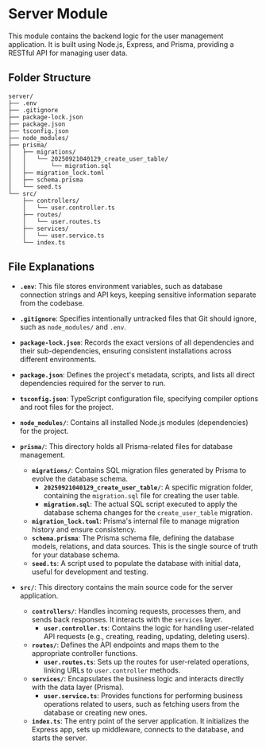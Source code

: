 # Server Module

This module contains the backend logic for the user management application. It is built using Node.js, Express, and Prisma, providing a RESTful API for managing user data.

## Folder Structure

```
server/
├── .env
├── .gitignore
├── package-lock.json
├── package.json
├── tsconfig.json
├── node_modules/
├── prisma/
│   ├── migrations/
│   │   └── 20250921040129_create_user_table/
│   │       └── migration.sql
│   ├── migration_lock.toml
│   ├── schema.prisma
│   └── seed.ts
└── src/
    ├── controllers/
    │   └── user.controller.ts
    ├── routes/
    │   └── user.routes.ts
    ├── services/
    │   └── user.service.ts
    └── index.ts
```

## File Explanations

*   **`.env`**:
    This file stores environment variables, such as database connection strings and API keys, keeping sensitive information separate from the codebase.

*   **`.gitignore`**:
    Specifies intentionally untracked files that Git should ignore, such as `node_modules/` and `.env`.

*   **`package-lock.json`**:
    Records the exact versions of all dependencies and their sub-dependencies, ensuring consistent installations across different environments.

*   **`package.json`**:
    Defines the project's metadata, scripts, and lists all direct dependencies required for the server to run.

*   **`tsconfig.json`**:
    TypeScript configuration file, specifying compiler options and root files for the project.

*   **`node_modules/`**:
    Contains all installed Node.js modules (dependencies) for the project.

*   **`prisma/`**:
    This directory holds all Prisma-related files for database management.
    *   **`migrations/`**:
        Contains SQL migration files generated by Prisma to evolve the database schema.
        *   **`20250921040129_create_user_table/`**:
            A specific migration folder, containing the `migration.sql` file for creating the user table.
        *   **`migration.sql`**:
            The actual SQL script executed to apply the database schema changes for the `create_user_table` migration.
    *   **`migration_lock.toml`**:
        Prisma's internal file to manage migration history and ensure consistency.
    *   **`schema.prisma`**:
        The Prisma schema file, defining the database models, relations, and data sources. This is the single source of truth for your database schema.
    *   **`seed.ts`**:
        A script used to populate the database with initial data, useful for development and testing.

*   **`src/`**:
    This directory contains the main source code for the server application.
    *   **`controllers/`**:
        Handles incoming requests, processes them, and sends back responses. It interacts with the `services` layer.
        *   **`user.controller.ts`**:
            Contains the logic for handling user-related API requests (e.g., creating, reading, updating, deleting users).
    *   **`routes/`**:
        Defines the API endpoints and maps them to the appropriate controller functions.
        *   **`user.routes.ts`**:
            Sets up the routes for user-related operations, linking URLs to `user.controller` methods.
    *   **`services/`**:
        Encapsulates the business logic and interacts directly with the data layer (Prisma).
        *   **`user.service.ts`**:
            Provides functions for performing business operations related to users, such as fetching users from the database or creating new ones.
    *   **`index.ts`**:
        The entry point of the server application. It initializes the Express app, sets up middleware, connects to the database, and starts the server.
